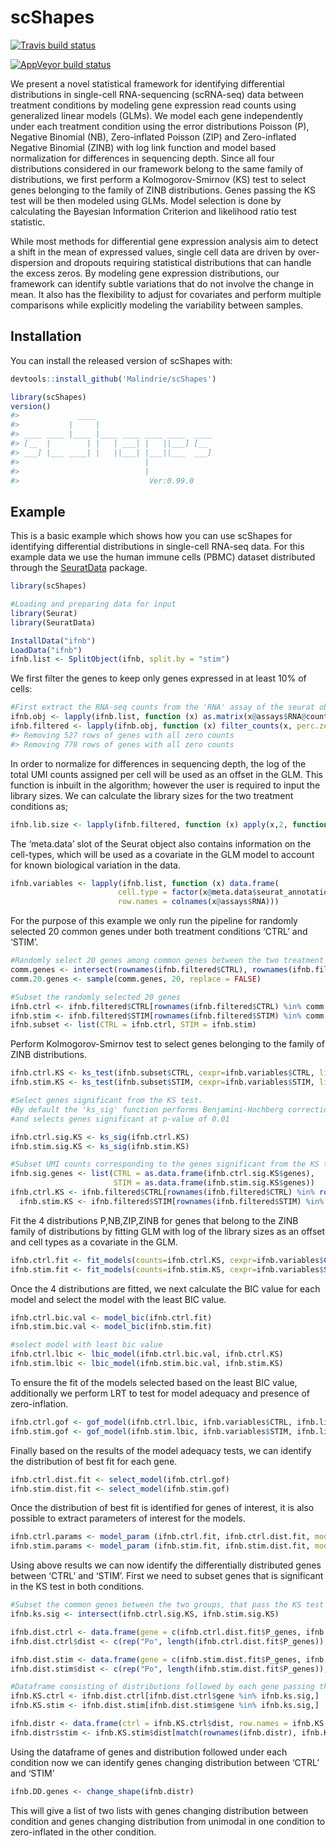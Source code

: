 
<!-- README.md is generated from README.Rmd. Please edit that file -->

# scShapes

<!-- badges: start -->

[![Travis build
status](https://travis-ci.com/Malindrie/scShapes.svg?branch=master)](https://travis-ci.com/Malindrie/scShapes)

[![AppVeyor build
status](https://ci.appveyor.com/api/projects/status/github/Malindrie/scShapes?branch=master&svg=true)](https://ci.appveyor.com/project/Malindrie/scShapes)
<!-- badges: end -->

We present a novel statistical framework for identifying differential
distributions in single-cell RNA-sequencing (scRNA-seq) data between
treatment conditions by modeling gene expression read counts using
generalized linear models (GLMs). We model each gene independently under
each treatment condition using the error distributions Poisson (P),
Negative Binomial (NB), Zero-inflated Poisson (ZIP) and Zero-inflated
Negative Binomial (ZINB) with log link function and model based
normalization for differences in sequencing depth. Since all four
distributions considered in our framework belong to the same family of
distributions, we first perform a Kolmogorov-Smirnov (KS) test to select
genes belonging to the family of ZINB distributions. Genes passing the
KS test will be then modeled using GLMs. Model selection is done by
calculating the Bayesian Information Criterion and likelihood ratio test
statistic.

While most methods for differential gene expression analysis aim to
detect a shift in the mean of expressed values, single cell data are
driven by over-dispersion and dropouts requiring statistical
distributions that can handle the excess zeros. By modeling gene
expression distributions, our framework can identify subtle variations
that do not involve the change in mean. It also has the flexibility to
adjust for covariates and perform multiple comparisons while explicitly
modeling the variability between samples.

## Installation

You can install the released version of scShapes with:

``` r
devtools::install_github('Malindrie/scShapes')
```

``` r
library(scShapes)
version()
#>             ____
#>           |     |
#> ____ ____ |____ |____ ____ ____ ____  ____
#> [__  |        | |   | ___| |   ||___] [__
#> ___] |___ ____| |   ||___| |___||___  ___]
#>                            |
#>                            |
#>                             Ver:0.99.0
```

## Example

This is a basic example which shows how you can use scShapes for
identifying differential distributions in single-cell RNA-seq data. For
this example data we use the human immune cells (PBMC) dataset
distributed through the
[SeuratData](https://github.com/satijalab/seurat-data) package.

``` r
library(scShapes)

#Loading and preparing data for input 
library(Seurat)
library(SeuratData)

InstallData("ifnb")
LoadData("ifnb")
ifnb.list <- SplitObject(ifnb, split.by = "stim")
```

We first filter the genes to keep only genes expressed in at least 10%
of cells:

``` r
#First extract the RNA-seq counts from the 'RNA' assay of the seurat object
ifnb.obj <- lapply(ifnb.list, function (x) as.matrix(x@assays$RNA@counts))
ifnb.filtered <- lapply(ifnb.obj, function (x) filter_counts(x, perc.zero = 0.1))
#> Removing 527 rows of genes with all zero counts
#> Removing 778 rows of genes with all zero counts
```

In order to normalize for differences in sequencing depth, the log of
the total UMI counts assigned per cell will be used as an offset in the
GLM. This function is inbuilt in the algorithm; however the user is
required to input the library sizes. We can calculate the library sizes
for the two treatment conditions as;

``` r
ifnb.lib.size <- lapply(ifnb.filtered, function (x) apply(x,2, function(y) sum(y)))
```

The ‘meta.data’ slot of the Seurat object also contains information on
the cell-types, which will be used as a covariate in the GLM model to
account for known biological variation in the data.

``` r
ifnb.variables <- lapply(ifnb.list, function (x) data.frame(
                        cell.type = factor(x@meta.data$seurat_annotations),
                        row.names = colnames(x@assays$RNA)))
```

For the purpose of this example we only run the pipeline for randomly
selected 20 common genes under both treatment conditions ‘CTRL’ and
‘STIM’.

``` r
#Randomly select 20 genes among common genes between the two treatment conditions
comm.genes <- intersect(rownames(ifnb.filtered$CTRL), rownames(ifnb.filtered$STIM))
comm.20.genes <- sample(comm.genes, 20, replace = FALSE)

#Subset the randomly selected 20 genes
ifnb.ctrl <- ifnb.filtered$CTRL[rownames(ifnb.filtered$CTRL) %in% comm.20.genes,]
ifnb.stim <- ifnb.filtered$STIM[rownames(ifnb.filtered$STIM) %in% comm.20.genes,]
ifnb.subset <- list(CTRL = ifnb.ctrl, STIM = ifnb.stim)
```

Perform Kolmogorov-Smirnov test to select genes belonging to the family
of ZINB distributions.

``` r
ifnb.ctrl.KS <- ks_test(ifnb.subset$CTRL, cexpr=ifnb.variables$CTRL, lib.size=ifnb.lib.size$CTRL)
ifnb.stim.KS <- ks_test(ifnb.subset$STIM, cexpr=ifnb.variables$STIM, lib.size=ifnb.lib.size$STIM)

#Select genes significant from the KS test.
#By default the 'ks_sig' function performs Benjamini-Hochberg correction for multiple hypothese testing
#and selects genes significant at p-value of 0.01

ifnb.ctrl.sig.KS <- ks_sig(ifnb.ctrl.KS)
ifnb.stim.sig.KS <- ks_sig(ifnb.stim.KS)

#Subset UMI counts corresponding to the genes significant from the KS test
ifnb.sig.genes <- list(CTRL = as.data.frame(ifnb.ctrl.sig.KS$genes),
                       STIM = as.data.frame(ifnb.stim.sig.KS$genes))
ifnb.ctrl.KS <- ifnb.filtered$CTRL[rownames(ifnb.filtered$CTRL) %in% rownames(ifnb.sig.genes$CTRL),]
  ifnb.stim.KS <- ifnb.filtered$STIM[rownames(ifnb.filtered$STIM) %in% rownames(ifnb.sig.genes$STIM),]
```

Fit the 4 distributions P,NB,ZIP,ZINB for genes that belong to the ZINB
family of distributions by fitting GLM with log of the library sizes as
an offset and cell types as a covariate in the GLM.

``` r
ifnb.ctrl.fit <- fit_models(counts=ifnb.ctrl.KS, cexpr=ifnb.variables$CTRL, lib.size=ifnb.lib.size$CTRL)
ifnb.stim.fit <- fit_models(counts=ifnb.stim.KS, cexpr=ifnb.variables$STIM, lib.size=ifnb.lib.size$STIM)
```

Once the 4 distributions are fitted, we next calculate the BIC value for
each model and select the model with the least BIC value.

``` r
ifnb.ctrl.bic.val <- model_bic(ifnb.ctrl.fit)
ifnb.stim.bic.val <- model_bic(ifnb.stim.fit)

#select model with least bic value
ifnb.ctrl.lbic <- lbic_model(ifnb.ctrl.bic.val, ifnb.ctrl.KS)
ifnb.stim.lbic <- lbic_model(ifnb.stim.bic.val, ifnb.stim.KS)
```

To ensure the fit of the models selected based on the least BIC value,
additionally we perform LRT to test for model adequacy and presence of
zero-inflation.

``` r
ifnb.ctrl.gof <- gof_model(ifnb.ctrl.lbic, ifnb.variables$CTRL, ifnb.lib.size$CTRL)
ifnb.stim.gof <- gof_model(ifnb.stim.lbic, ifnb.variables$STIM, ifnb.lib.size$STIM)
```

Finally based on the results of the model adequacy tests, we can
identify the distribution of best fit for each gene.

``` r
ifnb.ctrl.dist.fit <- select_model(ifnb.ctrl.gof)
ifnb.stim.dist.fit <- select_model(ifnb.stim.gof)
```

Once the distribution of best fit is identified for genes of interest,
it is also possible to extract parameters of interest for the models.

``` r
ifnb.ctrl.params <- model_param (ifnb.ctrl.fit, ifnb.ctrl.dist.fit, model=NULL)
ifnb.stim.params <- model_param (ifnb.stim.fit, ifnb.stim.dist.fit, model=NULL)
```

Using above results we can now identify the differentially distributed
genes between ‘CTRL’ and ‘STIM’. First we need to subset genes that is
significant in the KS test in both conditions.

``` r
#Subset the common genes between the two groups, that pass the KS test
ifnb.ks.sig <- intersect(ifnb.ctrl.sig.KS, ifnb.stim.sig.KS)

ifnb.dist.ctrl <- data.frame(gene = c(ifnb.ctrl.dist.fit$P_genes, ifnb.ctrl.dist.fit$NB_genes, ifnb.ctrl.dist.fit$ZIP_genes, ifnb.ctrl.dist.fit$ZINB_genes))
ifnb.dist.ctrl$dist <- c(rep("Po", length(ifnb.ctrl.dist.fit$P_genes)), rep("NB", length(ifnb.ctrl.dist.fit$NB_genes)), rep("ZIP", length(ifnb.ctrl.dist.fit$ZIP_genes)), rep("ZINB", length(ifnb.ctrl.dist.fit$ZINB_genes)))

ifnb.dist.stim <- data.frame(gene = c(ifnb.stim.dist.fit$P_genes, ifnb.stim.dist.fit$NB_genes, ifnb.stim.dist.fit$ZIP_genes, ifnb.stim.dist.fit$ZINB_genes))
ifnb.dist.stim$dist <- c(rep("Po", length(ifnb.stim.dist.fit$P_genes)), rep("NB", length(ifnb.stim.dist.fit$NB_genes)), rep("ZIP", length(ifnb.stim.dist.fit$ZIP_genes)), rep("ZINB", length(ifnb.stim.dist.fit$ZINB_genes)))

#Dataframe consisting of distributions followed by each gene passing the KS test
ifnb.KS.ctrl <- ifnb.dist.ctrl[ifnb.dist.ctrl$gene %in% ifnb.ks.sig,]
ifnb.KS.stim <- ifnb.dist.stim[ifnb.dist.stim$gene %in% ifnb.ks.sig,]

ifnb.distr <- data.frame(ctrl = ifnb.KS.ctrl$dist, row.names = ifnb.KS.ctrl$gene)
ifnb.distr$stim <- ifnb.KS.stim$dist[match(rownames(ifnb.distr), ifnb.KS.stim$gene)]
```

Using the dataframe of genes and distribution followed under each
condition now we can identify genes changing distribution between ‘CTRL’
and ‘STIM’

``` r
ifnb.DD.genes <- change_shape(ifnb.distr)
```

This will give a list of two lists with genes changing distribution
between condition and genes changing distribution from unimodal in one
condition to zero-inflated in the other condition.
